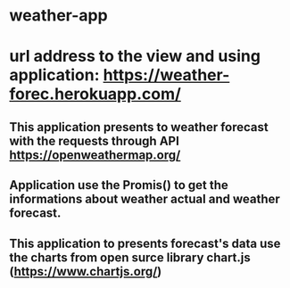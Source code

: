 # weather-app
#   url address to the view and using application:  https://weather-forec.herokuapp.com/
##  This application presents to weather forecast with the requests through API https://openweathermap.org/
##  Application use the Promis() to get the informations about weather actual and weather forecast.
##  This application to presents forecast's data use the charts from open surce library chart.js (https://www.chartjs.org/)
